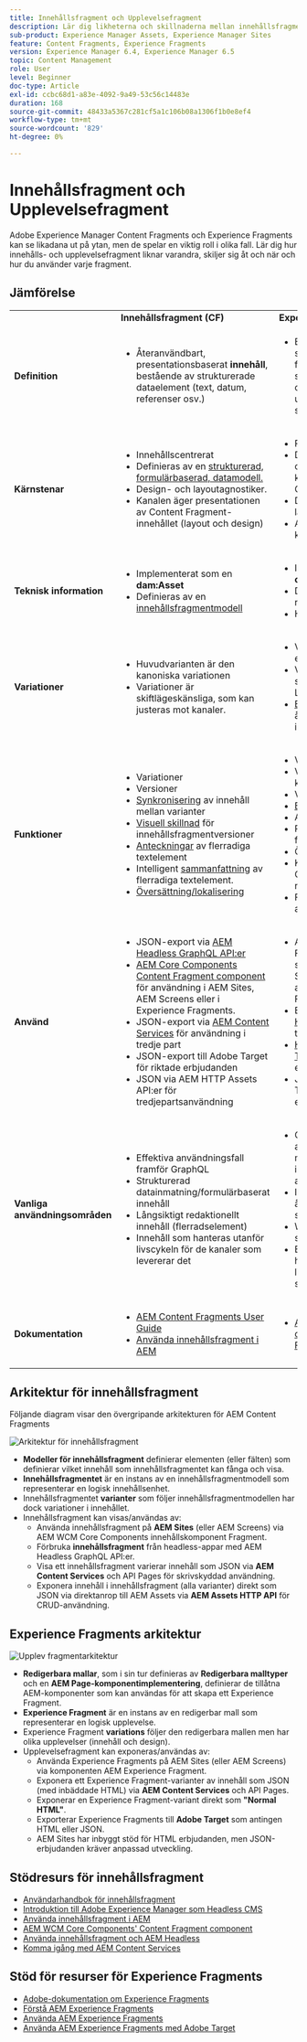 ```yaml
---
title: Innehållsfragment och Upplevelsefragment
description: Lär dig likheterna och skillnaderna mellan innehållsfragment och Experience Fragments, och när och hur du använder varje typ.
sub-product: Experience Manager Assets, Experience Manager Sites
feature: Content Fragments, Experience Fragments
version: Experience Manager 6.4, Experience Manager 6.5
topic: Content Management
role: User
level: Beginner
doc-type: Article
exl-id: ccbc68d1-a83e-4092-9a49-53c56c14483e
duration: 168
source-git-commit: 48433a5367c281cf5a1c106b08a1306f1b0e8ef4
workflow-type: tm+mt
source-wordcount: '829'
ht-degree: 0%

---
```


# Innehållsfragment och Upplevelsefragment

Adobe Experience Manager Content Fragments och Experience Fragments kan se likadana ut på ytan, men de spelar en viktig roll i olika fall. Lär dig hur innehålls- och upplevelsefragment liknar varandra, skiljer sig åt och när och hur du använder varje fragment.

## Jämförelse

<table>
<tbody><tr><td><strong> </strong></td>
<td><strong>Innehållsfragment (CF)</strong></td>
<td><strong>Experience Fragments (XF)</strong></td>
</tr><tr><td><strong>Definition</strong></td>
<td><ul>
<li>Återanvändbart, presentationsbaserat <strong>innehåll</strong>, bestående av strukturerade dataelement (text, datum, referenser osv.)</li>
</ul>
</td>
<td><ul>
<li>En återanvändbar, sammansatt av en eller flera AEM-komponenter som definierar innehåll och presentation som utgör en <strong>upplevelse</strong> som är självklar</li>
</ul>
</td>
</tr><tr><td><strong>Kärnstenar</strong></td>
<td><ul>
<li>Innehållscentrerat</li>
<li>Definieras av en <a href="https://experienceleague.adobe.com/docs/experience-manager-65/assets/fragments/content-fragments-models.html?lang=sv-SE" target="_blank">strukturerad, formulärbaserad, datamodell.</a></li>
<li>Design- och layoutagnostiker.</li>
<li>Kanalen äger presentationen av Content Fragment-innehållet (layout och design)</li>
</ul>
</td>
<td><ul>
<li>Presentationscentrerad</li>
<li>Definieras av ostrukturerad komposition i AEM Components</li>
<li>Definierar design och layout för innehåll</li>
<li>Används som det är i kanaler</li>
</ul>
</td>
</tr><tr><td><strong>Teknisk information</strong></td>
<td><ul>
<li>Implementerat som en <strong>dam:Asset</strong></li>
<li>Definieras av en <a href="https://experienceleague.adobe.com/docs/experience-manager-65/assets/fragments/content-fragments-models.html?lang=sv-SE" target="_blank">innehållsfragmentmodell</a></li>
</ul>
</td>
<td><ul>
<li>Implementerad som <strong>cq:Page</strong></li>
<li>Definieras av redigerbara mallar</li>
<li>HTML-rendering</li>
</ul>
</td>
</tr><tr><td><strong>Variationer</strong></td>
<td><ul>
<li>Huvudvarianten är den kanoniska variationen</li>
<li>Variationer är skiftlägeskänsliga, som kan justeras mot kanaler.</li>
</ul>
</td>
<td><ul>
<li>Variationer är kanal- eller kontextspecifika</li>
<li>Varianterna hålls synkroniserade via AEM Live Copy</li>
<li><a href="https://experienceleague.adobe.com/docs/experience-manager-65/authoring/authoring/experience-fragments.html?lang=sv-SE" target="_blank">Byggblock</a> tillåter återanvändning av innehåll i olika varianter</li>
</ul>
</td>
</tr><tr><td><strong>Funktioner</strong></td>
<td><ul>
<li>Variationer</li>
<li>Versioner</li>
<li><a href="https://experienceleague.adobe.com/docs/experience-manager-65/assets/fragments/content-fragments-variations.html?lang=sv-SE#synchronizing-with-master" target="_blank">Synkronisering</a> av innehåll mellan varianter</li>
<li><a href="https://experienceleague.adobe.com/docs/experience-manager-65/assets/fragments/content-fragments-managing.html?lang=sv-SE#comparing-fragment-versions" target="_blank">Visuell skillnad</a> för innehållsfragmentversioner</li>
<li><a href="https://experienceleague.adobe.com/docs/experience-manager-65/assets/fragments/content-fragments-variations.html?lang=sv-SE#annotating-a-content-fragment" target="_blank">Anteckningar</a> av flerradiga textelement</li>
<li>Intelligent <a href="https://experienceleague.adobe.com/docs/experience-manager-65/assets/fragments/content-fragments-variations.html?lang=sv-SE#summarizing-text" target="_blank">sammanfattning</a> av flerradiga textelement.</li>
<li><a href="https://experienceleague.adobe.com/docs/experience-manager-65/assets/fragments/creating-translation-projects-for-content-fragments.html?lang=sv-SE" target="_blank">Översättning/lokalisering</a></li>
</ul>
</td>
<td><ul>
<li>Variationer</li>
<li>Variationer som live-kopior</li>
<li>Versioner</li>
<li><a href="https://experienceleague.adobe.com/docs/experience-manager-65/authoring/authoring/experience-fragments.html?lang=sv-SE#building-blocks" target="_blank">Byggblock</a></li>
<li>Anteckningar</li>
<li>Responsiv layout och förhandsgranskning</li>
<li>Översättning/lokalisering</li>
<li>Komplex datamodell via Content Fragment-referenser</li>
<li>Förhandsgranskning i appen</li>
</ul>
</td>
</tr><tr><td><strong>Använd</strong></td>
<td><ul>
<li>JSON-export via <a href="https://experienceleague.adobe.com/landing/experience-manager/headless/developer.html?lang=sv-SE">AEM Headless GraphQL API:er</a></li>
<li><a href="https://experienceleague.adobe.com/docs/experience-manager-core-components/using/components/content-fragment-component.html?lang=sv-SE" target="_blank">AEM Core Components Content Fragment component</a> för användning i AEM Sites, AEM Screens eller i Experience Fragments.</li>
<li>JSON-export via <a href="https://experienceleague.adobe.com/docs/experience-manager-learn/getting-started-with-aem-headless/content-services/overview.html?lang=sv-SE" target="_blank">AEM Content Services</a> för användning i tredje part</li>
<li>JSON-export till Adobe Target för riktade erbjudanden</li>
<li>JSON via AEM HTTP Assets API:er för tredjepartsanvändning</li>
</ul>
</td>
<td><ul>
<li>AEM Experience Fragment-komponent som kan användas i AEM Sites, AEM Screens eller andra Experience Fragments.</li>
<li>Exportera som <a href="https://experienceleague.adobe.com/docs/experience-manager-65/authoring/authoring/experience-fragments.html?lang=sv-SE" target="_blank">normal HTML</a> för användning i tredjepartssystem</li>
<li><a href="https://experienceleague.adobe.com/docs/experience-manager-65/administering/integration/experience-fragments-target.html?lang=sv-SE" target="_blank">HTML-export till Adobe Target</a> för riktade erbjudanden</li>
<li>JSON-export till Adobe Target för riktade erbjudanden</li>
</ul>
</td>
</tr><tr><td><strong>Vanliga användningsområden</strong></td>
<td><ul>
<li>Effektiva användningsfall framför GraphQL</li>
<li>Strukturerad datainmatning/formulärbaserat innehåll</li>
<li>Långsiktigt redaktionellt innehåll (flerradselement)</li>
<li>Innehåll som hanteras utanför livscykeln för de kanaler som levererar det</li>
</ul>
</td>
<td><ul>
<li>Centraliserad hantering av marknadsföringsmaterial i flera kanaler med hjälp av olika kanaler.</li>
<li>Innehåll som återanvänds på flera sidor på en webbplats.</li>
<li>Webbplatsfärg (t.ex. sidhuvud och sidfot)</li>
<li>En upplevelse som hanteras utanför livscykeln för de kanaler som levererar den</li>
</ul>
</td>
</tr><tr><td><strong>Dokumentation</strong></td>
<td><ul>
<li><a href="https://experienceleague.adobe.com/docs/experience-manager-65/assets/home.html?lang=sv-SE&topic=/experience-manager/6-5/assets/morehelp/content-fragments.ug.js" target="_blank">AEM Content Fragments User Guide</a></li>
<li><a href="https://experienceleague.adobe.com/docs/experience-manager-learn/sites/content-fragments/content-fragments-feature-video-use.html?lang=sv-SE" target="_blank">Använda innehållsfragment i AEM</a></li>
</ul>
</td>
<td><ul>
<li><a href="https://experienceleague.adobe.com/docs/experience-manager-65/authoring/authoring/experience-fragments.html?lang=sv-SE" target="_blank">Adobe-dokumentation om Experience Fragments</a></li>
</ul>
</td>
</tr></tbody></table>

## Arkitektur för innehållsfragment

Följande diagram visar den övergripande arkitekturen för AEM Content Fragments

![Arkitektur för innehållsfragment](./assets/content-fragments-architecture.png)

+ **Modeller för innehållsfragment** definierar elementen (eller fälten) som definierar vilket innehåll som innehållsfragmentet kan fånga och visa.
+ **Innehållsfragmentet** är en instans av en innehållsfragmentmodell som representerar en logisk innehållsenhet.
+ Innehållsfragmentet **varianter** som följer innehållsfragmentmodellen har dock variationer i innehållet.
+ Innehållsfragment kan visas/användas av:
   + Använda innehållsfragment på **AEM Sites** (eller AEM Screens) via AEM WCM Core Components innehållskomponent Fragment.
   + Förbruka **innehållsfragment** från headless-appar med AEM Headless GraphQL API:er.
   + Visa ett innehållsfragment varierar innehåll som JSON via **AEM Content Services** och API Pages för skrivskyddad användning.
   + Exponera innehåll i innehållsfragment (alla varianter) direkt som JSON via direktanrop till AEM Assets via **AEM Assets HTTP API** för CRUD-användning.

## Experience Fragments arkitektur

![Upplev fragmentarkitektur](./assets/experience-fragments-architecture.png)

+ **Redigerbara mallar**, som i sin tur definieras av **Redigerbara malltyper** och en **AEM Page-komponentimplementering**, definierar de tillåtna AEM-komponenter som kan användas för att skapa ett Experience Fragment.
+ **Experience Fragment** är en instans av en redigerbar mall som representerar en logisk upplevelse.
+ Experience Fragment **variations** följer den redigerbara mallen men har olika upplevelser (innehåll och design).
+ Upplevelsefragment kan exponeras/användas av:
   + Använda Experience Fragments på AEM Sites (eller AEM Screens) via komponenten AEM Experience Fragment.
   + Exponera ett Experience Fragment-varianter av innehåll som JSON (med inbäddade HTML) via **AEM Content Services** och API Pages.
   + Exponerar en Experience Fragment-variant direkt som **&quot;Normal HTML&quot;**.
   + Exporterar Experience Fragments till **Adobe Target** som antingen HTML eller JSON.
   + AEM Sites har inbyggt stöd för HTML erbjudanden, men JSON-erbjudanden kräver anpassad utveckling.

## Stödresurs för innehållsfragment

+ [Användarhandbok för innehållsfragment](https://experienceleague.adobe.com/docs/experience-manager-65/assets/home.html?lang=sv-SE&topic=/experience-manager/6-5/assets/morehelp/content-fragments.ug.js)
+ [Introduktion till Adobe Experience Manager som Headless CMS](https://experienceleague.adobe.com/docs/experience-manager-cloud-service/content/headless/introduction.html?lang=sv-SE)
+ [Använda innehållsfragment i AEM](https://experienceleague.adobe.com/docs/experience-manager-learn/sites/content-fragments/content-fragments-feature-video-use.html?lang=sv-SE)
+ [AEM WCM Core Components&#39; Content Fragment component](https://experienceleague.adobe.com/docs/experience-manager-core-components/using/components/content-fragment-component.html?lang=sv-SE)
+ [Använda innehållsfragment och AEM Headless](https://experienceleague.adobe.com/docs/experience-manager-learn/getting-started-with-aem-headless/overview.html?lang=sv-SE)
+ [Komma igång med AEM Content Services](https://experienceleague.adobe.com/docs/experience-manager-learn/getting-started-with-aem-headless/content-services/overview.html?lang=sv-SE)

## Stöd för resurser för Experience Fragments

+ [Adobe-dokumentation om Experience Fragments](https://experienceleague.adobe.com/docs/experience-manager-65/authoring/authoring/experience-fragments.html?lang=sv-SE)
+ [Förstå AEM Experience Fragments](https://experienceleague.adobe.com/docs/experience-manager-learn/sites/experience-fragments/experience-fragments-feature-video-use.html?lang=sv-SE)
+ [Använda AEM Experience Fragments](https://experienceleague.adobe.com/docs/experience-manager-learn/sites/experience-fragments/experience-fragments-feature-video-use.html?lang=sv-SE)
+ [Använda AEM Experience Fragments med Adobe Target](https://medium.com/adobetech/experience-fragments-and-adobe-target-d8d74381b9b2)
